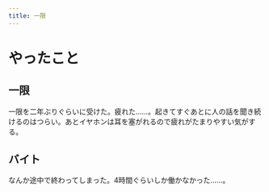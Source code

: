 ```yaml
---
title: 一限
---
```


# やったこと

## 一限

一限を二年ぶりぐらいに受けた。疲れた……。起きてすぐあとに人の話を聞き続けるのはつらい。あとイヤホンは耳を塞がれるので疲れがたまりやすい気がする。

## バイト

なんか途中で終わってしまった。4時間ぐらいしか働かなかった……。
